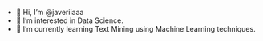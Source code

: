 - 👋 Hi, I’m @javeriiaaa
- 👀 I’m interested in Data Science.
- 🌱 I’m currently learning Text Mining using Machine Learning techniques.

<!---
javeriiaaa/javeriiaaa is a ✨ special ✨ repository because its `README.md` (this file) appears on your GitHub profile.
You can click the Preview link to take a look at your changes.
--->
